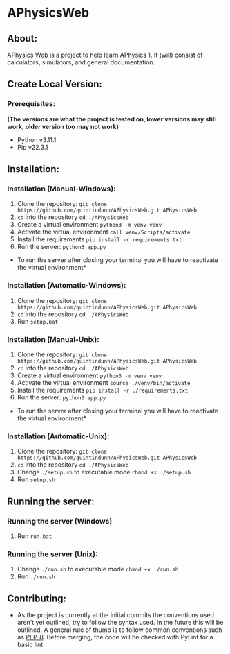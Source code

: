 # APhysicsWeb

## About:
[APhysics Web](https://github.com/quintindunn/APhysicsWeb) is a project to help learn APhysics 1. It (will) consist of calculators, simulators, and general documentation.

## Create Local Version:

### Prerequisites:
**(The versions are what the project is tested on, lower versions may still work, older version too may not work)**
* Python v3.11.1
* Pip v22.3.1 

## Installation:

### Installation (Manual-Windows):
1. Clone the repository: `git clone https://github.com/quintindunn/APhysicsWeb.git APhysicsWeb`
2. `cd` into the repository `cd ./APhysicsWeb`
3. Create a virtual environment `python3 -m venv venv`
4. Activate the virtual environment `call venv/Scripts/activate`
5. Install the requirements `pip install -r requirements.txt`
6. Run the server: `python3 app.py`
* To run the server after closing your terminal you will have to reactivate the virtual environment*

### Installation (Automatic-Windows):
1. Clone the repository: `git clone https://github.com/quintindunn/APhysicsWeb.git APhysicsWeb`
2. `cd` into the repository `cd ./APhysicsWeb`
3. Run `setup.bat`

### Installation (Manual-Unix):
1. Clone the repository: `git clone https://github.com/quintindunn/APhysicsWeb.git APhysicsWeb`
2. `cd` into the repository `cd ./APhysicsWeb`
3. Create a virtual environment `python3 -m venv venv`
4. Activate the virtual environment `source ./venv/bin/activate`
5. Install the requirements `pip install -r ./requirements.txt`
6. Run the server: `python3 app.py`
* To run the server after closing your terminal you will have to reactivate the virtual environment*

### Installation (Automatic-Unix):
1. Clone the repository: `git clone https://github.com/quintindunn/APhysicsWeb.git APhysicsWeb`
2. `cd` into the repository `cd ./APhysicsWeb`
3. Change `./setup.sh` to executable mode `chmod +x ./setup.sh`
4. Run `setup.sh`


## Running the server:

### Running the server (Windows)
1. Run `run.bat`

### Running the server (Unix):
1. Change `./run.sh` to executable mode `chmod +x ./run.sh`
2. Run `./run.sh`


## Contributing:
* As the project is currently at the initial commits the conventions used aren't yet outlined, try to follow the syntax used. In the future this will be outlined. A general rule of thumb is to follow common conventions such as [PEP-8](https://peps.python.org/pep-0008/). Before merging, the code will be checked with PyLint for a basic lint.